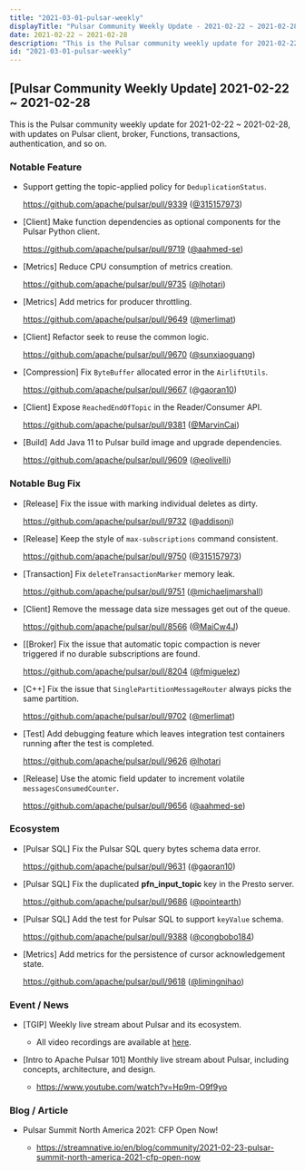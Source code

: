 ```yaml
---
title: "2021-03-01-pulsar-weekly"
displayTitle: "Pulsar Community Weekly Update - 2021-02-22 ~ 2021-02-28"
date: 2021-02-22 ~ 2021-02-28
description: "This is the Pulsar community weekly update for 2021-02-22 ~ 2021-02-28, with updates on Pulsar client, broker, Functions, transactions, authentication, and so on."
id: "2021-03-01-pulsar-weekly"
---
```


## [Pulsar Community Weekly Update] 2021-02-22 ~ 2021-02-28

This is the Pulsar community weekly update for 2021-02-22 ~ 2021-02-28, with updates on Pulsar client, broker, Functions, transactions, authentication, and so on.

### Notable Feature

- Support getting the topic-applied policy for `DeduplicationStatus`.

    https://github.com/apache/pulsar/pull/9339 ([@315157973](https://github.com/315157973))

- [Client] Make function dependencies as optional components for the Pulsar Python client.

    https://github.com/apache/pulsar/pull/9719 ([@aahmed-se](https://github.com/aahmed-se))

- [Metrics] Reduce CPU consumption of metrics creation.

    https://github.com/apache/pulsar/pull/9735 ([@lhotari](https://github.com/lhotari))

- [Metrics] Add metrics for producer throttling.

    https://github.com/apache/pulsar/pull/9649 ([@merlimat](https://github.com/merlimat))

- [Client] Refactor seek to reuse the common logic.

    https://github.com/apache/pulsar/pull/9670 ([@sunxiaoguang](https://github.com/sunxiaoguang))

- [Compression] Fix `ByteBuffer` allocated error in the `AirliftUtils`.

    https://github.com/apache/pulsar/pull/9667 (@[gaoran10](https://github.com/gaoran10))

- [Client] Expose `ReachedEndOfTopic` in the Reader/Consumer API.

    https://github.com/apache/pulsar/pull/9381 ([@MarvinCai](https://github.com/MarvinCai))

- [Build] Add Java 11 to Pulsar build image and upgrade dependencies.

    https://github.com/apache/pulsar/pull/9609 ([@eolivelli](https://github.com/eolivelli))

### Notable Bug Fix

- [Release] Fix the issue with marking individual deletes as dirty.

    https://github.com/apache/pulsar/pull/9732 (@[addisonj](https://github.com/addisonj))

- [Release] Keep the style of `max-subscriptions` command consistent.

    https://github.com/apache/pulsar/pull/9750 ([@315157973](https://github.com/315157973))

- [Transaction] Fix `deleteTransactionMarker` memory leak.

    https://github.com/apache/pulsar/pull/9751 ([@michaeljmarshall](https://github.com/michaeljmarshall))

- [Client] Remove the message data size messages get out of the queue.

    https://github.com/apache/pulsar/pull/8566 ([@MaiCw4J](https://github.com/MaiCw4J))

- [[Broker] Fix the issue that automatic topic compaction is never triggered if no durable subscriptions are found.

    https://github.com/apache/pulsar/pull/8204 ([@fmiguelez](https://github.com/fmiguelez))

- [C++] Fix the issue that `SinglePartitionMessageRouter` always picks the same partition.

    https://github.com/apache/pulsar/pull/9702 ([@merlimat](https://github.com/merlimat))

- [Test] Add debugging feature which leaves integration test containers running after the test is completed.

    https://github.com/apache/pulsar/pull/9626 [@lhotari](https://github.com/lhotari)

- [Release] Use the atomic field updater to increment volatile `messagesConsumedCounter`.

    https://github.com/apache/pulsar/pull/9656 ([@aahmed-se](https://github.com/aahmed-se))

### Ecosystem

- [Pulsar SQL] Fix the Pulsar SQL query bytes schema data error.

    https://github.com/apache/pulsar/pull/9631 (@[gaoran10](https://github.com/gaoran10))

- [Pulsar SQL] Fix the duplicated __pfn_input_topic__ key in the Presto server.

    https://github.com/apache/pulsar/pull/9686 ([@pointearth](https://github.com/pointearth))

- [Pulsar SQL] Add the test for Pulsar SQL to support `keyValue` schema.

    https://github.com/apache/pulsar/pull/9388 ([@congbobo184](https://github.com/congbobo184))

- [Metrics] Add metrics for the persistence of cursor acknowledgement state.

    https://github.com/apache/pulsar/pull/9618 ([@limingnihao](hhttps://github.com/limingnihao))

### Event / News

- [TGIP] Weekly live stream about Pulsar and its ecosystem.

  - All video recordings are available at [here](https://streamnative.io/resource#tgip).

- [Intro to Apache Pulsar 101] Monthly live stream about Pulsar, including concepts, architecture, and design.

    - https://www.youtube.com/watch?v=Hp9m-O9f9yo

### Blog / Article

- Pulsar Summit North America 2021: CFP Open Now!

    - https://streamnative.io/en/blog/community/2021-02-23-pulsar-summit-north-america-2021-cfp-open-now
